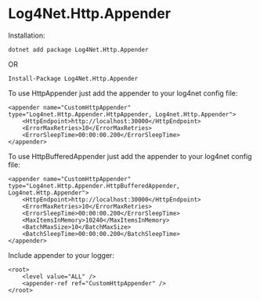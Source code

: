 # Log4Net.Http.Appender

Installation:
```
dotnet add package Log4Net.Http.Appender
```
OR
```
Install-Package Log4Net.Http.Appender
```

To use HttpAppender just add the appender to your log4net config file:

```
<appender name="CustomHttpAppender" type="Log4net.Http.Appender.HttpAppender, Log4net.Http.Appender">
    <HttpEndpoint>http://localhost:30000</HttpEndpoint>
    <ErrorMaxRetries>10</ErrorMaxRetries>
    <ErrorSleepTime>00:00:00.200</ErrorSleepTime>
</appender>
```

To use HttpBufferedAppender just add the appender to your log4net config file:

```
<appender name="CustomHttpAppender" type="Log4net.Http.Appender.HttpBufferedAppender, Log4net.Http.Appender">
    <HttpEndpoint>http://localhost:30000</HttpEndpoint>
    <ErrorMaxRetries>10</ErrorMaxRetries>
    <ErrorSleepTime>00:00:00.200</ErrorSleepTime>
    <MaxItemsInMemory>10240</MaxItemsInMemory>
    <BatchMaxSize>10</BatchMaxSize>
    <BatchSleepTime>00:00:00.200</BatchSleepTime>
</appender>
```

Include appender to your logger:
```
<root>
    <level value="ALL" />
    <appender-ref ref="CustomHttpAppender" />
</root>
```